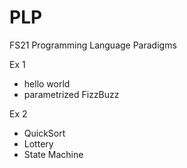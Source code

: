 # PLP
FS21 Programming Language Paradigms

Ex 1  
- hello world
- parametrized FizzBuzz

Ex 2  
- QuickSort
- Lottery
- State Machine